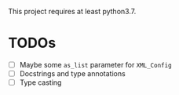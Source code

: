 This project requires at least python3.7.

# TODOs

- [ ] Maybe some `as_list` parameter for `XML_Config`
- [ ] Docstrings and type annotations
- [ ] Type casting
